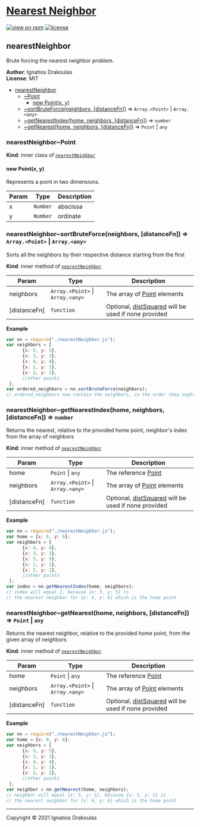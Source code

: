 # [Nearest Neighbor](https://github.com/ignatisD/nearest-neighbor)

[![view on npm](https://img.shields.io/npm/v/@ignatisd/nearest-neighbor)](https://www.npmjs.com/package/@ignatisd/nearest-neighbor)
[![license](https://img.shields.io/npm/l/@ignatisd/nearest-neighbor)](https://github.com/ignatisD/nearest-neighbor/blob/HEAD/LICENSE)

<a name="module_nearestNeighbor"></a>

## nearestNeighbor
Brute forcing the nearest neighbor problem.

**Author**: Ignatios Drakoulas  
**License**: MIT  

* [nearestNeighbor](#module_nearestNeighbor)
    * [~Point](#module_nearestNeighbor..Point)
        * [new Point(x, y)](#new_module_nearestNeighbor..Point_new)
    * [~sortBruteForce(neighbors, [distanceFn])](#module_nearestNeighbor..sortBruteForce) ⇒ <code>Array.&lt;Point&gt;</code> \| <code>Array.&lt;any&gt;</code>
    * [~getNearestIndex(home, neighbors, [distanceFn])](#module_nearestNeighbor..getNearestIndex) ⇒ <code>number</code>
    * [~getNearest(home, neighbors, [distanceFn])](#module_nearestNeighbor..getNearest) ⇒ <code>Point</code> \| <code>any</code>

<a name="module_nearestNeighbor..Point"></a>

### nearestNeighbor~Point
**Kind**: inner class of [<code>nearestNeighbor</code>](#module_nearestNeighbor)  
<a name="new_module_nearestNeighbor..Point_new"></a>

#### new Point(x, y)
Represents a point in two dimensions.


| Param | Type | Description |
| --- | --- | --- |
| x | <code>Number</code> | abscissa |
| y | <code>Number</code> | ordinate |

<a name="module_nearestNeighbor..sortBruteForce"></a>

### nearestNeighbor~sortBruteForce(neighbors, [distanceFn]) ⇒ <code>Array.&lt;Point&gt;</code> \| <code>Array.&lt;any&gt;</code>
Sorts all the neighbors by their respective distance starting from the first

**Kind**: inner method of [<code>nearestNeighbor</code>](#module_nearestNeighbor)  

| Param | Type | Description |
| --- | --- | --- |
| neighbors | <code>Array.&lt;Point&gt;</code> \| <code>Array.&lt;any&gt;</code> | The array of [Point](Point) elements |
| [distanceFn] | <code>function</code> | Optional, [distSquared](distSquared) will be used if none provided |

**Example**  
```js
var nn = require("./nearestNeighbor.js");
var neighbors = [
      {x: 5, y: 5},
      {x: 3, y: 3},
      {x: 4, y: 4},
      {x: 1, y: 1},
      {x: 2, y: 2},
      //other points
 ];
var ordered_neighbors = nn.sortBruteForce(neighbors);
// ordered_neighbors now contain the neighbors, in the order they ought to be visited.
```
<a name="module_nearestNeighbor..getNearestIndex"></a>

### nearestNeighbor~getNearestIndex(home, neighbors, [distanceFn]) ⇒ <code>number</code>
Returns the nearest, relative to the provided home point, neighbor's index from the array of neighbors

**Kind**: inner method of [<code>nearestNeighbor</code>](#module_nearestNeighbor)  

| Param | Type | Description |
| --- | --- | --- |
| home | <code>Point</code> \| <code>any</code> | The reference [Point](Point) |
| neighbors | <code>Array.&lt;Point&gt;</code> \| <code>Array.&lt;any&gt;</code> | The array of [Point](Point) elements |
| [distanceFn] | <code>function</code> | Optional, [distSquared](distSquared) will be used if none provided |

**Example**  
```js
var nn = require("./nearestNeighbor.js");
var home = {x: 6, y: 6};
var neighbors = [
      {x: 4, y: 4},
      {x: 3, y: 3},
      {x: 5, y: 5},
      {x: 1, y: 1},
      {x: 2, y: 2},
      //other points
 ];
var index = nn.getNearestIndex(home, neighbors);
// index will equal 2, because {x: 5, y: 5} is
// the nearest neighbor for {x: 6, y: 6} which is the home point
```
<a name="module_nearestNeighbor..getNearest"></a>

### nearestNeighbor~getNearest(home, neighbors, [distanceFn]) ⇒ <code>Point</code> \| <code>any</code>
Returns the nearest neighbor, relative to the provided home point, from the given array of neighbors

**Kind**: inner method of [<code>nearestNeighbor</code>](#module_nearestNeighbor)  

| Param | Type | Description |
| --- | --- | --- |
| home | <code>Point</code> \| <code>any</code> | The reference [Point](Point) |
| neighbors | <code>Array.&lt;Point&gt;</code> \| <code>Array.&lt;any&gt;</code> | The array of [Point](Point) elements |
| [distanceFn] | <code>function</code> | Optional, [distSquared](distSquared) will be used if none provided |

**Example**  
```js
var nn = require("./nearestNeighbor.js");
var home = {x: 6, y: 6};
var neighbors = [
      {x: 5, y: 5},
      {x: 3, y: 3},
      {x: 4, y: 4},
      {x: 1, y: 1},
      {x: 2, y: 2},
      //other points
 ];
var neighbor = nn.getNearest(home, neighbors);
// neighbor will equal {x: 5, y: 5}, because {x: 5, y: 5} is
// the nearest neighbor for {x: 6, y: 6} which is the home point
```

* * *

Copyright &copy; 2021 Ignatios Drakoulas